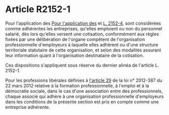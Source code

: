 # Article R2152-1

Pour l'application des [Pour l'application des][1] et [L. 2152-4][2], sont considérées comme adhérentes les entreprises, qu'elles emploient ou non du personnel salarié, dès lors qu'elles versent une cotisation, conformément aux règles fixées par une délibération de l'organe compétent de l'organisation professionnelle d'employeurs à laquelle elles adhèrent ou d'une structure territoriale statutaire de cette organisation, et selon des modalités assurant leur information quant à l'organisation destinataire de la cotisation. 
  
  
Ces dispositions s'appliquent sous réserve du dernier alinéa de l'article L. 2152-1. 
  
  
Pour les professions libérales définies à [l'article 29][3] de la loi n° 2012-387 du 22 mars 2012 relative à la formation professionnelle, à l'emploi et à la démocratie sociale, dans le cas d'une association entre des professionnels, chaque associé qui adhère à une organisation professionnelle d'employeurs dans les conditions de la présente section est pris en compte comme une entreprise adhérente.

 [1]: /affichCodeArticle.do?cidTexte=LEGITEXT000006072050&idArticle=LEGIARTI000028689651&dateTexte=&categorieLien=cid
 [2]: /affichCodeArticle.do?cidTexte=LEGITEXT000006072050&idArticle=LEGIARTI000028689661&dateTexte=&categorieLien=cid
 [3]: /affichTexteArticle.do?cidTexte=JORFTEXT000025553296&idArticle=JORFARTI000025553548&categorieLien=cid